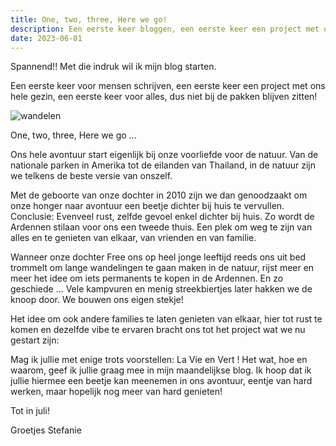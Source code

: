 ```yaml
---
title: One, two, three, Here we go!
description: Een eerste keer bloggen, een eerste keer een project met ons hele gezin, een eerste keer voor alles, dus niet bij de pakken blijven zitten!
date: 2023-06-01
---
```


Spannend!! Met die indruk wil ik mijn blog starten.

Een eerste keer voor mensen schrijven, een eerste keer een project met ons hele gezin, een eerste keer voor alles, dus niet bij de pakken blijven zitten!

![wandelen](2023-06-01-1.jpeg)

One, two, three, Here we go ...

Ons hele avontuur start eigenlijk bij onze voorliefde voor de natuur. Van de nationale parken in Amerika tot de eilanden van Thailand, in de natuur zijn we telkens de beste versie van onszelf.

Met de geboorte van onze dochter in 2010 zijn we dan genoodzaakt om onze honger naar avontuur een beetje dichter bij huis te vervullen. Conclusie: Evenveel rust, zelfde gevoel enkel dichter bij huis. Zo wordt de Ardennen stilaan voor ons een tweede thuis. Een plek om weg te zijn van alles en te genieten van elkaar, van vrienden en van familie.

Wanneer onze dochter Free ons op heel jonge leeftijd reeds ons uit bed trommelt om lange wandelingen te gaan maken in de natuur, rijst meer en meer het idee om iets permanents te kopen in de Ardennen. En zo geschiede ... Vele kampvuren en menig streekbiertjes later hakken we de knoop door. We bouwen ons eigen stekje!

Het idee om ook andere families te laten genieten van elkaar, hier tot rust te komen en dezelfde vibe te ervaren bracht ons tot het project wat we nu gestart zijn:

Mag ik jullie met enige trots voorstellen: La Vie en Vert ! Het wat, hoe en waarom, geef ik jullie graag mee in mijn maandelijkse blog. Ik hoop dat ik jullie hiermee een beetje kan meenemen in ons avontuur, eentje van hard werken, maar hopelijk nog meer van hard genieten!

Tot in juli!

Groetjes Stefanie
